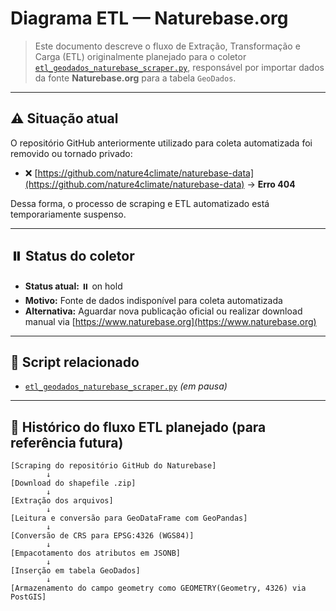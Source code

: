 # Diagrama ETL — Naturebase.org

> Este documento descreve o fluxo de Extração, Transformação e Carga (ETL) originalmente planejado para o coletor [`etl_geodados_naturebase_scraper.py`](./etl_geodados_naturebase_scraper.py), responsável por importar dados da fonte **Naturebase.org** para a tabela `GeoDados`.

---

## ⚠️ Situação atual

O repositório GitHub anteriormente utilizado para coleta automatizada foi removido ou tornado privado:

- ❌ [https://github.com/nature4climate/naturebase-data](https://github.com/nature4climate/naturebase-data) → **Erro 404**

Dessa forma, o processo de scraping e ETL automatizado está temporariamente suspenso.

---

## ⏸️ Status do coletor

- **Status atual:** ⏸️ on hold
- **Motivo:** Fonte de dados indisponível para coleta automatizada
- **Alternativa:** Aguardar nova publicação oficial ou realizar download manual via [https://www.naturebase.org](https://www.naturebase.org)

---

## 🧪 Script relacionado

- [`etl_geodados_naturebase_scraper.py`](./etl_geodados_naturebase_scraper.py) *(em pausa)*

---

## 🔁 Histórico do fluxo ETL planejado (para referência futura)

```text
[Scraping do repositório GitHub do Naturebase]
        ↓
[Download do shapefile .zip]
        ↓
[Extração dos arquivos]
        ↓
[Leitura e conversão para GeoDataFrame com GeoPandas]
        ↓
[Conversão de CRS para EPSG:4326 (WGS84)]
        ↓
[Empacotamento dos atributos em JSONB]
        ↓
[Inserção em tabela GeoDados]
        ↓
[Armazenamento do campo geometry como GEOMETRY(Geometry, 4326) via PostGIS]
